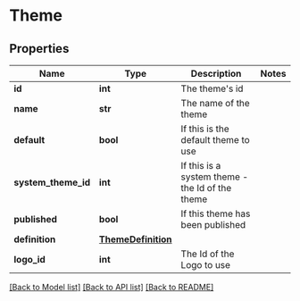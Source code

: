 # Theme

## Properties
Name | Type | Description | Notes
------------ | ------------- | ------------- | -------------
**id** | **int** | The theme&#39;s id | 
**name** | **str** | The name of the theme | 
**default** | **bool** | If this is the default theme to use | 
**system_theme_id** | **int** | If this is a system theme - the Id of the theme | 
**published** | **bool** | If this theme has been published | 
**definition** | [**ThemeDefinition**](ThemeDefinition.md) |  | 
**logo_id** | **int** | The Id of the Logo to use | 

[[Back to Model list]](../README.md#documentation-for-models) [[Back to API list]](../README.md#documentation-for-api-endpoints) [[Back to README]](../README.md)


